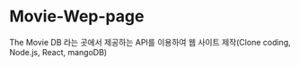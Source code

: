 # Movie-Wep-page
 The Movie DB 라는 곳에서 제공하는 API를 이용하여 웹 사이트 제작(Clone coding, Node.js, React, mangoDB)
